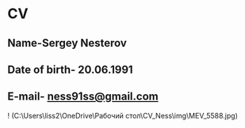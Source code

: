 # CV

## Name-Sergey Nesterov

## Date of birth- 20.06.1991
## E-mail- ness91ss@gmail.com


! (C:\Users\liss2\OneDrive\Рабочий стол\CV_Ness\img\MEV_5588.jpg)